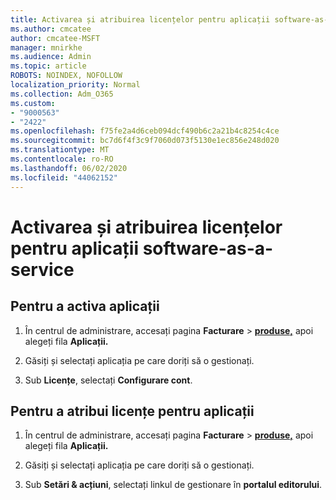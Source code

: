 ```yaml
---
title: Activarea și atribuirea licențelor pentru aplicații software-as-a-service
ms.author: cmcatee
author: cmcatee-MSFT
manager: mnirkhe
ms.audience: Admin
ms.topic: article
ROBOTS: NOINDEX, NOFOLLOW
localization_priority: Normal
ms.collection: Adm_O365
ms.custom:
- "9000563"
- "2422"
ms.openlocfilehash: f75fe2a4d6ceb094dcf490b6c2a21b4c8254c4ce
ms.sourcegitcommit: bc7d6f4f3c9f7060d073f5130e1ec856e248d020
ms.translationtype: MT
ms.contentlocale: ro-RO
ms.lasthandoff: 06/02/2020
ms.locfileid: "44062152"
---
```

# <a name="activate-and-assign-software-as-a-service-app-licenses"></a>Activarea și atribuirea licențelor pentru aplicații software-as-a-service 

## <a name="to-activate-apps"></a>Pentru a activa aplicații

1. În centrul de administrare, accesați pagina **Facturare**  >  **[produse,](https://go.microsoft.com/fwlink/p/?linkid=842054)** apoi alegeți fila **Aplicații.**

2. Găsiți și selectați aplicația pe care doriți să o gestionați.

3. Sub **Licențe**, selectați **Configurare cont**.  

## <a name="to-assign-app-licenses"></a>Pentru a atribui licențe pentru aplicații

1. În centrul de administrare, accesați pagina **Facturare**  >  **[produse,](https://go.microsoft.com/fwlink/p/?linkid=842054)** apoi alegeți fila **Aplicații.**

2. Găsiți și selectați aplicația pe care doriți să o gestionați.  

3. Sub **Setări & acțiuni**, selectați linkul de gestionare în **portalul editorului**.